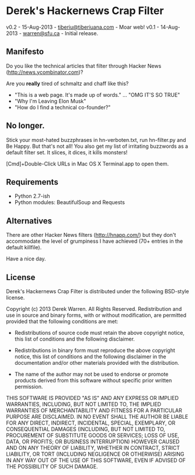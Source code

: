 Derek's Hackernews Crap Filter
=========
v0.2 - 15-Aug-2013 - tiberiu@tiberiuana.com - Moar web!
v0.1 - 14-Aug-2013 - warren@sfu.ca - Initial release.

Manifesto
-

Do you like the technical articles that filter through Hacker News (http://news.ycombinator.com)?

Are you **really** tired of schmaltz and chaff like this?
- "This is a web page. It's made up of words." ... "OMG IT'S SO TRUE"
- "Why I'm Leaving Elon Musk"
- "How do I find a technical co-founder?"


No longer.
-

Stick your most-hated buzzphrases in hn-verboten.txt, run hn-filter.py and Be Happy.  But that's not all!  You also get my list of irritating buzzwords as a default filter set.  It slices, it dices, it kills monsters!

[Cmd]+Double-Click URLs in Mac OS X Terminal.app to open them.

Requirements
-

- Python 2.7-ish
- Python modules: BeautifulSoup and Requests


Alternatives
-

There are other Hacker News filters (http://hnapp.com/) but they don't accommodate the level of grumpiness I have achieved (70+ entries in the default killfile).



Have a nice day.



License
-

Derek's Hackernews Crap Filter is distributed under the following BSD-style license.

Copyright (c) 2013 Derek Warren. All Rights Reserved. Redistribution and use in source and binary forms, with or without modification, are permitted provided that the following conditions are met:

- Redistributions of source code must retain the above copyright notice, this list of conditions and the following disclaimer.

- Redistributions in binary form must reproduce the above copyright notice, this list of conditions and the following disclaimer in the documentation and/or other materials provided with the distribution.

- The name of the author may not be used to endorse or promote products derived from this software without specific prior written permission.

THIS SOFTWARE IS PROVIDED "AS IS" AND ANY EXPRESS OR IMPLIED WARRANTIES, INCLUDING, BUT NOT LIMITED TO, THE IMPLIED WARRANTIES OF MERCHANTABILITY AND FITNESS FOR A PARTICULAR PURPOSE ARE DISCLAIMED. IN NO EVENT SHALL THE AUTHOR BE LIABLE FOR ANY DIRECT, INDIRECT, INCIDENTAL, SPECIAL, EXEMPLARY, OR CONSEQUENTIAL DAMAGES (INCLUDING, BUT NOT LIMITED TO, PROCUREMENT OF SUBSTITUTE GOODS OR SERVICES; LOSS OF USE, DATA, OR PROFITS; OR BUSINESS INTERRUPTION) HOWEVER CAUSED AND ON ANY THEORY OF LIABILITY, WHETHER IN CONTRACT, STRICT LIABILITY, OR TORT (INCLUDING NEGLIGENCE OR OTHERWISE) ARISING IN ANY WAY OUT OF THE USE OF THIS SOFTWARE, EVEN IF ADVISED OF THE POSSIBILITY OF SUCH DAMAGE.

